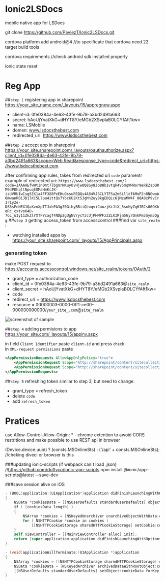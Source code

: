 # Ionic2LSDocs
mobile native app for LSDocs

git clone https://github.com/PavlezT/Ionic2LSDocs.git

cordova platform add android@4
//to specificate that cordova need 22 target build tools

cordova requirements 
//check android sdk installed properly

ionic state reset

# Reg App
##`step 1` registering app in sharepoint
 <https://your_site_name.com/_layouts/15/appregnew.aspx>

* client-id: 0fe0384a-4e63-43fe-9b79-a3bd2491a663
* secret: hAoUjYvatXkG+dHYT8Y/eMGb2XSvplaBOLCYfAft1kw=
* name: LSMobile 
* domen: www.lsdocsthebest.com
* redirected_uri: https://www.lsdocsthebest.com

##`step 2` accept app in sharepoint
<https://your_site.sharepoint.com/_layouts/oauthauthorize.aspx?client_id=0fe0384a-4e63-43fe-9b79-a3bd2491a663&scope=Web.Read&response_type=code&redirect_uri=https://www.lsdocsthebest.com>

after confirming app rules, takes from redirected uri `code` paramentr <br>
example of redirected uri: `https://www.lsdocsthebest.com/?code=IAAAAEfwWtIn0mt7lbgmrNKuyOvHjwOQ8Gy8Jb88b1vtqk4V5mqWHRor9eRkZspQRM9dPDhqltNpuqEOMaHmKcJK-isUVRbIwIsgSEX1a4FF388PeEHuQssuREQQs4AB4VJSCLYTFSa2mSilldfkMoP2nBNGwaAOmwanRO1JD1lKC5Llpu4ittQs7YbcKU2KtSJgMn2uy9kgEDQLc6jMzaMW4F_08A0zP9vCr3r1yZe-DS8sFeNEX1QaXvnXpTTJxhPA3gZ0GihyBRiiQLwqviCouzjKiJtX_5soHyZqHIBCs06OXhoRc_cxtvs04D-7oL_uIy11ZkZlYXTFYcagT4NDp2gUgNVrycYzcUjPHMPFzZZLKIPjm5GyrQnkPm5Sym5Qgg` 
##`step 3` getting access_token from accesscontrol
###find var `site_realm` :
* watching installed apps  by <https://your_site.sharepoint.com/_layouts/15/AppPrincipals.aspx>


### generating token
make POST request to <https://accounts.accesscontrol.windows.net/site_realm/tokens/OAuth/2>

* grant_type = authorization_code
* client_id = 0fe0384a-4e63-43fe-9b79-a3bd2491a663@`site_realm`
* client_secret = hAoUjYvatXkG+dHYT8Y/eMGb2XSvplaBOLCYfAft1kw=
* code  
* redirect_uri = https://www.lsdocsthebest.com
* resource = 00000003-0000-0ff1-ce00-000000000000/`your_site_.com`@`site_realm`

![screenshot of sample](http://i.piccy.info/i9/4b9a430966706019327714a065a105a8/1484140055/144215/1107683/d1111.png)

##`step 4` adding permisions to app
<https://your_site.com/_layouts/15/appinv.aspx>

in field `Client Identifier` paste `client-id` and press `check`<br>
in `XML-request permissions` paste <br>

```xml
<AppPermissionRequests AllowAppOnlyPolicy="true">
    <AppPermissionRequest Scope="http://sharepoint/content/sitecollection" Right="FullControl" />
    <AppPermissionRequest Scope="http://sharepoint/content/sitecollection/web" Right="FullControl" />
</AppPermissionRequests>
```

##`step 5` refreshing token
similar to step 3, but need to change:
* grant_type = refresh_token
* delete `code`
* add `refresh_token` 

# Pratices
use Allow-Control-Allow-Origin: *  - chrome extention to awoid CORS restritions and make possible to use REST api in browser

(Device.device.uuid) ? (consts.MSOnlineSts) : ('/api' + consts.MSOnlineSts);
//cheking diveci or browser is this

###updating ionic-scripts (if webpack can`t load .json) //https://github.com/driftyco/ionic-app-scripts
npm install @ionic/app-scripts@latest --save-dev

###save session alive on IOS
```objective-c
- (BOOL)application:(UIApplication*)application didFinishLaunchingWithOptions:(NSDictionary*)launchOptions
{
    NSData *cookiesData = [[NSUserDefaults standardUserDefaults] objectForKey:@"Cookies"];
    if ( [cookiesData length] )
    {
        NSArray *cookies = [NSKeyedUnarchiver unarchiveObjectWithData:cookiesData];
        for ( NSHTTPCookie *cookie in cookies )
            [[NSHTTPCookieStorage sharedHTTPCookieStorage] setCookie:cookie];
    }
    self.viewController = [[MainViewController alloc] init];
    return [super application:application didFinishLaunchingWithOptions:launchOptions];
}

- (void)applicationWillTerminate:(UIApplication *)application
{
    NSArray *cookies = [[NSHTTPCookieStorage sharedHTTPCookieStorage] cookies];
    NSData *cookieData = [NSKeyedArchiver archivedDataWithRootObject:cookies];
    [[NSUserDefaults standardUserDefaults] setObject:cookieData forKey:@"Cookies"];
}
```
